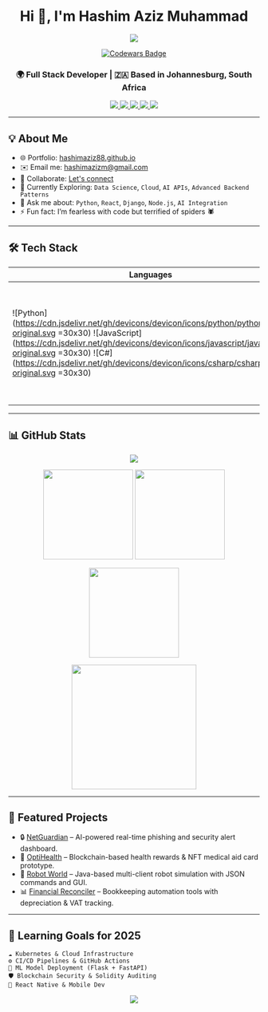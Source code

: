 <h1 align="center">Hi 👋, I'm Hashim Aziz Muhammad</h1>

<p align="center">
  <img src="https://readme-typing-svg.demolab.com?font=Fira+Code&size=22&pause=1000&color=F77B91&width=435&lines=Full+Stack+Web+Developer;Python+%7C+JavaScript+%7C+Django+%7C+React;Hackathon+Lover+%F0%9F%91%BB;Always+Learning..." />
</p>

<p align="center">
  <a href="https://www.codewars.com/users/hashimaziz88" target="_blank">
    <img src="https://www.codewars.com/users/hashimaziz88/badges/large" alt="Codewars Badge" />
  </a>
</p>

<h3 align="center">🌍 Full Stack Developer | 🇿🇦 Based in Johannesburg, South Africa</h3>

<p align="center">
  <a href="https://linkedin.com/in/hashimaziz88" target="_blank">
    <img src="https://img.shields.io/badge/LinkedIn-0077B5?style=for-the-badge&logo=linkedin&logoColor=white" />
  </a>
  <a href="mailto:hashimazizm@gmail.com" target="_blank">
    <img src="https://img.shields.io/badge/Gmail-D14836?style=for-the-badge&logo=gmail&logoColor=white" />
  </a>
  <a href="https://www.instagram.com/hashimaziz88/" target="_blank">
    <img src="https://img.shields.io/badge/Instagram-E4405F?style=for-the-badge&logo=instagram&logoColor=white" />
  </a>
  <a href="https://www.twitch.tv/techboxenthusiast" target="_blank">
    <img src="https://img.shields.io/badge/Twitch-9146FF?style=for-the-badge&logo=twitch&logoColor=white" />
  </a>
  <a href="https://discordapp.com/users/1053397914782810112" target="_blank">
    <img src="https://img.shields.io/badge/Discord-7289DA?style=for-the-badge&logo=discord&logoColor=white" />
  </a>
</p>

---

## 💡 About Me

- 🌐 Portfolio: [hashimaziz88.github.io](https://hashimaziz88.github.io)
- ✉️ Email me: [hashimazizm@gmail.com](mailto:hashimazizm@gmail.com)
- 🔗 Collaborate: [Let's connect](https://docs.google.com/forms/d/e/1FAIpQLSeDe7NfdFu67NAjcZ0dCCatUElKN90LWs_K1nBPFKC2XT610Q/viewform?usp=sf_link)
- 🧠 Currently Exploring: `Data Science`, `Cloud`, `AI APIs`, `Advanced Backend Patterns`
- 💬 Ask me about: `Python`, `React`, `Django`, `Node.js`, `AI Integration`
- ⚡ Fun fact: I’m fearless with code but terrified of spiders 🕷️

---

## 🛠️ Tech Stack

| Languages | Frontend | Backend & Frameworks | Data & AI | Databases | DevOps & Tools |
|----------|----------|-----------------------|-----------|-----------|----------------|
| ![Python](https://cdn.jsdelivr.net/gh/devicons/devicon/icons/python/python-original.svg =30x30) ![JavaScript](https://cdn.jsdelivr.net/gh/devicons/devicon/icons/javascript/javascript-original.svg =30x30) ![C#](https://cdn.jsdelivr.net/gh/devicons/devicon/icons/csharp/csharp-original.svg =30x30) | ![React](https://cdn.jsdelivr.net/gh/devicons/devicon/icons/react/react-original.svg =30x30) ![Redux](https://cdn.jsdelivr.net/gh/devicons/devicon/icons/redux/redux-original.svg =30x30) ![HTML5](https://cdn.jsdelivr.net/gh/devicons/devicon/icons/html5/html5-original.svg =30x30) ![CSS3](https://cdn.jsdelivr.net/gh/devicons/devicon/icons/css3/css3-original.svg =30x30) ![Bootstrap](https://cdn.jsdelivr.net/gh/devicons/devicon/icons/bootstrap/bootstrap-original.svg =30x30) | ![NodeJS](https://cdn.jsdelivr.net/gh/devicons/devicon/icons/nodejs/nodejs-original.svg =30x30) ![Express](https://cdn.jsdelivr.net/gh/devicons/devicon/icons/express/express-original.svg =30x30) ![Django](https://cdn.jsdelivr.net/gh/devicons/devicon/icons/django/django-plain.svg =30x30) ![.NET Core](https://upload.wikimedia.org/wikipedia/commons/e/ee/.NET_Core_Logo.svg =30x30) | ![Pandas](https://cdn.jsdelivr.net/gh/devicons/devicon/icons/pandas/pandas-original.svg =30x30) ![NumPy](https://cdn.jsdelivr.net/gh/devicons/devicon/icons/numpy/numpy-original.svg =30x30) ![Matplotlib](https://cdn.jsdelivr.net/gh/devicons/devicon/icons/matplotlib/matplotlib-original.svg =30x30) ![Scikit](https://upload.wikimedia.org/wikipedia/commons/0/05/Scikit_learn_logo_small.svg =30x30) | ![MongoDB](https://cdn.jsdelivr.net/gh/devicons/devicon/icons/mongodb/mongodb-original.svg =30x30) ![MySQL](https://cdn.jsdelivr.net/gh/devicons/devicon/icons/mysql/mysql-original.svg =30x30) | ![Git](https://cdn.jsdelivr.net/gh/devicons/devicon/icons/git/git-original.svg =30x30) ![GitHub](https://cdn.jsdelivr.net/gh/devicons/devicon/icons/github/github-original.svg =30x30) ![Linux](https://cdn.jsdelivr.net/gh/devicons/devicon/icons/linux/linux-original.svg =30x30) ![Docker](https://cdn.jsdelivr.net/gh/devicons/devicon/icons/docker/docker-original.svg =30x30) ![Postman](https://www.vectorlogo.zone/logos/getpostman/getpostman-icon.svg =30x30) ![Figma](https://www.vectorlogo.zone/logos/figma/figma-icon.svg =30x30) |

---

## 📊 GitHub Stats

<p align="center">
  <img src="https://github-profile-trophy.vercel.app/?username=hashimaziz88&theme=radical&no-frame=true&row=1&column=6" />
</p>

<p align="center">
  <img src="https://github-readme-stats.vercel.app/api?username=hashimaziz88&show_icons=true&theme=tokyonight&hide_border=true&count_private=true" height="180"/>
  <img src="https://github-readme-stats.vercel.app/api/top-langs/?username=hashimaziz88&layout=compact&theme=tokyonight&hide_border=true&langs_count=8" height="180"/>
</p>

<p align="center">
  <img src="https://streak-stats.demolab.com?user=hashimaziz88&theme=tokyonight&hide_border=true" height="180" />
</p>

<p align="center">
  <img src="https://github-readme-activity-graph.vercel.app/graph?username=hashimaziz88&theme=react-dark&area=true&hide_border=true" height="250"/>
</p>

---

## 🚀 Featured Projects

- 🔒 [NetGuardian](https://github.com/hashimaziz88/NetGuardian) – AI-powered real-time phishing and security alert dashboard.
- 🏥 [OptiHealth](https://testnets.opensea.io/assets/sepolia/0xc42e935e4cab45ff515a042ef94775028d9fd20e/0) – Blockchain-based health rewards & NFT medical aid card prototype.
- 🤖 [Robot World](https://github.com/hashimaziz88/robot-world) – Java-based multi-client robot simulation with JSON commands and GUI.
- 📊 [Financial Reconciler](https://github.com/hashimaziz88/accounting-tools) – Bookkeeping automation tools with depreciation & VAT tracking.

---

## 🧠 Learning Goals for 2025

```text
☁️ Kubernetes & Cloud Infrastructure
⚙️ CI/CD Pipelines & GitHub Actions
🧠 ML Model Deployment (Flask + FastAPI)
🛡️ Blockchain Security & Solidity Auditing
📱 React Native & Mobile Dev
```
<p align="center">
  <img src="https://komarev.com/ghpvc/?username=hashimaziz88&label=PROFILE+VIEWS&color=blueviolet&style=flat-square" />
</p>
